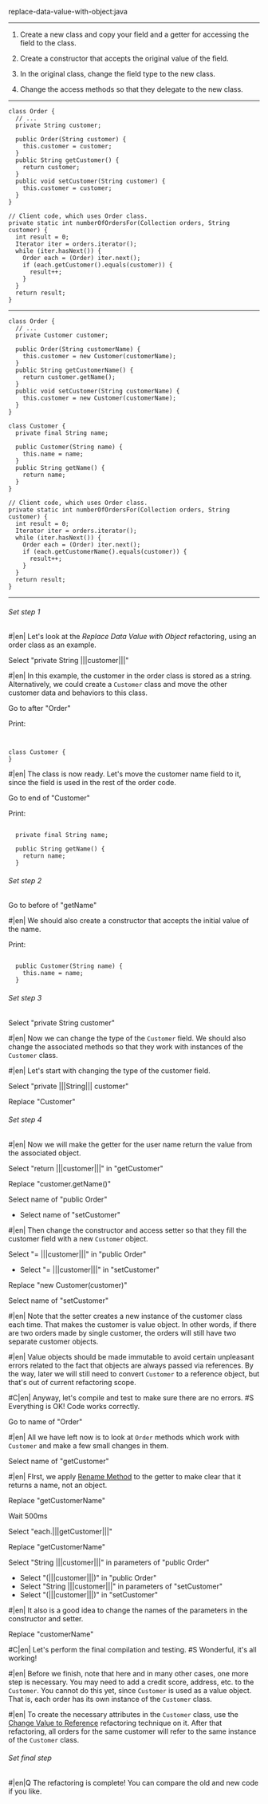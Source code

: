 replace-data-value-with-object:java

---

1. Create a new class and copy your field and a getter for accessing the field to the class.

2. Create a constructor that accepts the original value of the field.

3. In the original class, change the field type to the new class.

4. Change the access methods so that they delegate to the new class.



---

```
class Order {
  // ...
  private String customer;

  public Order(String customer) {
    this.customer = customer;
  }
  public String getCustomer() {
    return customer;
  }
  public void setCustomer(String customer) {
    this.customer = customer;
  }
}

// Client code, which uses Order class.
private static int numberOfOrdersFor(Collection orders, String customer) {
  int result = 0;
  Iterator iter = orders.iterator();
  while (iter.hasNext()) {
    Order each = (Order) iter.next();
    if (each.getCustomer().equals(customer)) {
      result++;
    }
  }
  return result;
}
```

---

```
class Order {
  // ...
  private Customer customer;

  public Order(String customerName) {
    this.customer = new Customer(customerName);
  }
  public String getCustomerName() {
    return customer.getName();
  }
  public void setCustomer(String customerName) {
    this.customer = new Customer(customerName);
  }
}

class Customer {
  private final String name;

  public Customer(String name) {
    this.name = name;
  }
  public String getName() {
    return name;
  }
}

// Client code, which uses Order class.
private static int numberOfOrdersFor(Collection orders, String customer) {
  int result = 0;
  Iterator iter = orders.iterator();
  while (iter.hasNext()) {
    Order each = (Order) iter.next();
    if (each.getCustomerName().equals(customer)) {
      result++;
    }
  }
  return result;
}
```

---

###### Set step 1


#|en| Let's look at the *Replace Data Value with Object*  refactoring, using an order class as an example.

Select "private String |||customer|||"


#|en| In this example, the customer in the order class is stored as a string. Alternatively, we could create a `Customer` class and move the other customer data and behaviors to this class.

Go to after "Order"

Print:
```


class Customer {
}
```


#|en| The class is now ready. Let's move the customer name field to it, since the field is used in the rest of the order code.

Go to end of "Customer"

Print:
```

  private final String name;

  public String getName() {
    return name;
  }
```

###### Set step 2

Go to before of "getName"


#|en| We should also create a constructor that accepts the initial value of the name.

Print:
```

  public Customer(String name) {
    this.name = name;
  }
```

###### Set step 3

Select "private String customer"


#|en| Now we can change the type of the `Customer` field. We should also change the associated methods so that they work with instances of the `Customer` class.


#|en| Let's start with changing the type of the customer field.

Select "private |||String||| customer"

Replace "Customer"

###### Set step 4


#|en| Now we will make the getter for the user name return the value from the associated object.

Select "return |||customer|||" in "getCustomer"

Replace "customer.getName()"

Select name of "public Order"
+ Select name of "setCustomer"


#|en| Then change the constructor and access setter so that they fill the customer field with a new `Customer` object.

Select "= |||customer|||" in "public Order"
+ Select "= |||customer|||" in "setCustomer"

Replace "new Customer(customer)"

Select name of "setCustomer"


#|en| Note that the setter creates a new instance of the customer class each time. That makes the customer is value object. In other words, if there are two orders made by single customer, the orders will still have two separate customer objects.


#|en| Value objects should be made immutable to avoid certain unpleasant errors related to the fact that objects are always passed via references. By the way, later we will still need to convert `Customer` to a reference object, but that's out of current refactoring scope.


#C|en| Anyway, let's compile and test to make sure there are no errors.
#S Everything is OK! Code works correctly.

Go to name of "Order"


#|en| All we have left now is to look at `Order` methods which work with `Customer` and make a few small changes in them.

Select name of "getCustomer"


#|en| FIrst, we apply <a href="/rename-method">Rename Method</a> to the getter to make clear that it returns a name, not an object.

Replace "getCustomerName"

Wait 500ms

Select "each.|||getCustomer|||"

Replace "getCustomerName"

Select "String |||customer|||" in parameters of "public Order"
+ Select "(|||customer|||)" in "public Order"
+ Select "String |||customer|||" in parameters of "setCustomer"
+ Select "(|||customer|||)" in "setCustomer"


#|en| It also is a good idea to change the names of the parameters in the constructor and setter.

Replace "customerName"


#C|en| Let's perform the final compilation and testing.
#S Wonderful, it's all working!



#|en| Before we finish, note that here and in many other cases, one more step is necessary. You may need to add a credit score, address, etc. to the `Customer`. You cannot do this yet, since `Customer` is used as a value object. That is, each order has its own instance of the `Customer` class.


#|en| To create the necessary attributes in the `Customer` class, use the <a href="/change-value-to-reference">Change Value to Reference</a> refactoring technique on it. After that refactoring, all orders for the same customer will refer to the same instance of the `Customer` class.

###### Set final step


#|en|Q The refactoring is complete! You can compare the old and new code if you like.
